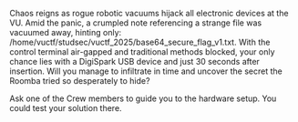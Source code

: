 Chaos reigns as rogue robotic vacuums hijack all electronic devices at the VU. Amid the panic, a crumpled note referencing a strange file was vacuumed away, hinting only: /home/vuctf/studsec/vuctf_2025/base64_secure_flag_v1.txt. With the control terminal air-gapped and traditional methods blocked, your only chance lies with a DigiSpark USB device and just 30 seconds after insertion. Will you manage to infiltrate in time and uncover the secret the Roomba tried so desperately to hide?

Ask one of the Crew members to guide you to the hardware setup. You could test your solution there.